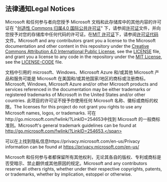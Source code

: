 ## <a name="legal-notices"></a><span data-ttu-id="d1727-101">法律通知</span><span class="sxs-lookup"><span data-stu-id="d1727-101">Legal Notices</span></span>
<span data-ttu-id="d1727-102">Microsoft 和任何参与者向您授予 Microsoft 文档和此存储库中的其他内容的许可证在 "[创造性 Commons 归属4.0 国际公共许可证](https://creativecommons.org/licenses/by/4.0/legalcode)" 下，请参阅[许可证](LICENSE)文件，并向您授予对您的存储库中任何代码的许可证。在[MIT 许可证](https://opensource.org/licenses/MIT)下，请参阅[许可证代码](LICENSE-CODE)文件。</span><span class="sxs-lookup"><span data-stu-id="d1727-102">Microsoft and any contributors grant you a license to the Microsoft documentation and other content in this repository under the [Creative Commons Attribution 4.0 International Public License](https://creativecommons.org/licenses/by/4.0/legalcode), see the [LICENSE](LICENSE) file, and grant you a license to any code in the repository under the [MIT License](https://opensource.org/licenses/MIT), see the [LICENSE-CODE](LICENSE-CODE) file.</span></span>

<span data-ttu-id="d1727-103">文档中引用的 microsoft、Windows、Microsoft Azure 和/或其他 Microsoft 产品和服务可能是 Microsoft 在美国和/或其他国家/地区的商标或注册商标。</span><span class="sxs-lookup"><span data-stu-id="d1727-103">Microsoft, Windows, Microsoft Azure and/or other Microsoft products and services referenced in the documentation may be either trademarks or registered trademarks of Microsoft in the United States and/or other countries.</span></span>
<span data-ttu-id="d1727-104">此项目的许可证不授予你使用任何 Microsoft 名称、徽标或商标的权限。</span><span class="sxs-lookup"><span data-stu-id="d1727-104">The licenses for this project do not grant you rights to use any Microsoft names, logos, or trademarks.</span></span>
<span data-ttu-id="d1727-105">可在http://go.microsoft.com/fwlink/?LinkID=254653中找到 Microsoft 的一般商标准则。</span><span class="sxs-lookup"><span data-stu-id="d1727-105">Microsoft's general trademark guidelines can be found at http://go.microsoft.com/fwlink/?LinkID=254653.</span></span>

<span data-ttu-id="d1727-106">可以在上找到隐私信息https://privacy.microsoft.com/en-us/</span><span class="sxs-lookup"><span data-stu-id="d1727-106">Privacy information can be found at https://privacy.microsoft.com/en-us/</span></span>

<span data-ttu-id="d1727-107">Microsoft 和任何参与者都保留所有其他权利，无论其各自的版权、专利或商标是否受暗示、禁止翻供或其他原因的规定。</span><span class="sxs-lookup"><span data-stu-id="d1727-107">Microsoft and any contributors reserve all others rights, whether under their respective copyrights, patents, or trademarks, whether by implication, estoppel or otherwise.</span></span>